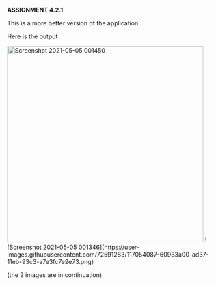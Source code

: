 **ASSIGNMENT 4.2.1**

This is a more better version of the application.



Here is the output


<img title="" src="https://user-images.githubusercontent.com/72591283/117054066-5b35ef80-ad37-11eb-9b5b-277b60bbfff9.png" alt="Screenshot 2021-05-05 001450" width="459" data-align="inline">
![Screenshot 2021-05-05 001346](https://user-images.githubusercontent.com/72591283/117054087-60933a00-ad37-11eb-93c3-a7e3fc7e2e73.png)

(the 2 images are in continuation)
